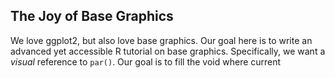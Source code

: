 ## The Joy of Base Graphics

We love ggplot2, but also love base graphics. Our goal here is to write an
advanced yet accessible R tutorial on base graphics. Specifically, we want a
*visual* reference to `par()`. Our goal is to fill the void where current 

## 

